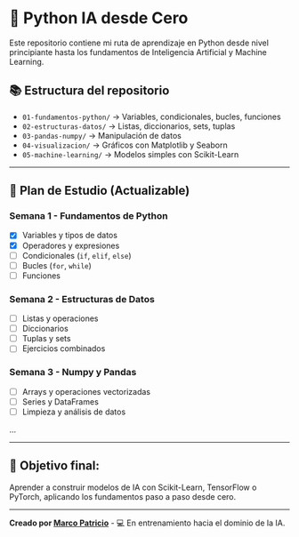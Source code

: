 # 🧠 Python IA desde Cero

Este repositorio contiene mi ruta de aprendizaje en Python desde nivel principiante hasta los fundamentos de Inteligencia Artificial y Machine Learning.

## 📚 Estructura del repositorio

- `01-fundamentos-python/` → Variables, condicionales, bucles, funciones
- `02-estructuras-datos/` → Listas, diccionarios, sets, tuplas
- `03-pandas-numpy/` → Manipulación de datos
- `04-visualizacion/` → Gráficos con Matplotlib y Seaborn
- `05-machine-learning/` → Modelos simples con Scikit-Learn

---

## 📅 Plan de Estudio (Actualizable)

### Semana 1 - Fundamentos de Python
- [x] Variables y tipos de datos
- [x] Operadores y expresiones
- [ ] Condicionales (`if`, `elif`, `else`)
- [ ] Bucles (`for`, `while`)
- [ ] Funciones

### Semana 2 - Estructuras de Datos
- [ ] Listas y operaciones
- [ ] Diccionarios
- [ ] Tuplas y sets
- [ ] Ejercicios combinados

### Semana 3 - Numpy y Pandas
- [ ] Arrays y operaciones vectorizadas
- [ ] Series y DataFrames
- [ ] Limpieza y análisis de datos

...

---

## 🚀 Objetivo final:
Aprender a construir modelos de IA con Scikit-Learn, TensorFlow o PyTorch, aplicando los fundamentos paso a paso desde cero.

---

**Creado por [Marco Patricio](https://github.com/marcopastene13)** - 💻 En entrenamiento hacia el dominio de la IA.
